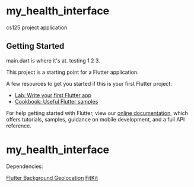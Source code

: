 # my_health_interface

cs125 project application 

## Getting Started

main.dart is where it's at. testing 1 2 3.

This project is a starting point for a Flutter application.

A few resources to get you started if this is your first Flutter project:

- [Lab: Write your first Flutter app](https://flutter.dev/docs/get-started/codelab)
- [Cookbook: Useful Flutter samples](https://flutter.dev/docs/cookbook)

For help getting started with Flutter, view our
[online documentation](https://flutter.dev/docs), which offers tutorials,
samples, guidance on mobile development, and a full API reference.
# my_health_interface


Dependencies:

[Flutter Background Geolocation](https://pub.dev/packages/flutter_background_geolocation)
[FitKit](https://pub.dev/packages/fit_kit)

